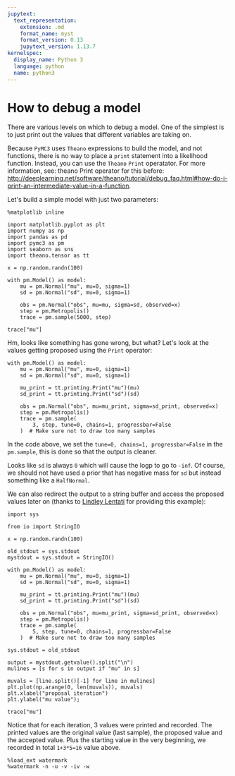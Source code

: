 ```yaml
---
jupytext:
  text_representation:
    extension: .md
    format_name: myst
    format_version: 0.13
    jupytext_version: 1.13.7
kernelspec:
  display_name: Python 3
  language: python
  name: python3
---
```


# How to debug a model

There are various levels on which to debug a model. One of the simplest is to just print out the values that different variables are taking on.

Because `PyMC3` uses `Theano` expressions to build the model, and not functions, there is no way to place a `print` statement into a likelihood function. Instead, you can use the `Theano` `Print` operatator. For more information, see:  theano Print operator for this before: http://deeplearning.net/software/theano/tutorial/debug_faq.html#how-do-i-print-an-intermediate-value-in-a-function.

Let's build a simple model with just two parameters:

```{code-cell} ipython3
%matplotlib inline

import matplotlib.pyplot as plt
import numpy as np
import pandas as pd
import pymc3 as pm
import seaborn as sns
import theano.tensor as tt

x = np.random.randn(100)

with pm.Model() as model:
    mu = pm.Normal("mu", mu=0, sigma=1)
    sd = pm.Normal("sd", mu=0, sigma=1)

    obs = pm.Normal("obs", mu=mu, sigma=sd, observed=x)
    step = pm.Metropolis()
    trace = pm.sample(5000, step)
```

```{code-cell} ipython3
trace["mu"]
```

Hm, looks like something has gone wrong, but what? Let's look at the values getting proposed using the `Print` operator:

```{code-cell} ipython3
with pm.Model() as model:
    mu = pm.Normal("mu", mu=0, sigma=1)
    sd = pm.Normal("sd", mu=0, sigma=1)

    mu_print = tt.printing.Print("mu")(mu)
    sd_print = tt.printing.Print("sd")(sd)

    obs = pm.Normal("obs", mu=mu_print, sigma=sd_print, observed=x)
    step = pm.Metropolis()
    trace = pm.sample(
        3, step, tune=0, chains=1, progressbar=False
    )  # Make sure not to draw too many samples
```

In the code above, we set the `tune=0, chains=1, progressbar=False` in the `pm.sample`, this is done so that the output is cleaner.

Looks like `sd` is always `0` which will cause the logp to go to `-inf`. Of course, we should not have used a prior that has negative mass for `sd` but instead something like a `HalfNormal`.

We can also redirect the output to a string buffer and access the proposed values later on (thanks to [Lindley Lentati](https://github.com/LindleyLentati) for providing this example):

```{code-cell} ipython3
import sys

from io import StringIO

x = np.random.randn(100)

old_stdout = sys.stdout
mystdout = sys.stdout = StringIO()

with pm.Model() as model:
    mu = pm.Normal("mu", mu=0, sigma=1)
    sd = pm.Normal("sd", mu=0, sigma=1)

    mu_print = tt.printing.Print("mu")(mu)
    sd_print = tt.printing.Print("sd")(sd)

    obs = pm.Normal("obs", mu=mu_print, sigma=sd_print, observed=x)
    step = pm.Metropolis()
    trace = pm.sample(
        5, step, tune=0, chains=1, progressbar=False
    )  # Make sure not to draw too many samples

sys.stdout = old_stdout

output = mystdout.getvalue().split("\n")
mulines = [s for s in output if "mu" in s]

muvals = [line.split()[-1] for line in mulines]
plt.plot(np.arange(0, len(muvals)), muvals)
plt.xlabel("proposal iteration")
plt.ylabel("mu value");
```

```{code-cell} ipython3
trace["mu"]
```

Notice that for each iteration, 3 values were printed and recorded. The printed values are the original value (last sample), the proposed value and the accepted value. Plus the starting value in the very beginning, we recorded in total `1+3*5=16` value above.

```{code-cell} ipython3
%load_ext watermark
%watermark -n -u -v -iv -w
```
